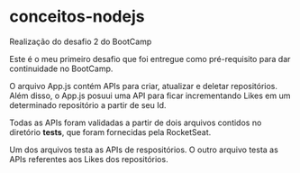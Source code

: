 # conceitos-nodejs
Realização do desafio 2 do BootCamp

Este é o meu primeiro desafio que foi entregue como pré-requisito para dar continuidade no
BootCamp.

O arquivo App.js contém APIs para criar, atualizar e deletar repositórios. 
Além disso, o App.js posuui uma API para ficar incrementando Likes em um 
determinado repositório a partir de seu Id.

Todas as APIs foram validadas a partir de dois arquivos contidos no diretório __tests__,
que foram fornecidas pela RocketSeat.

Um dos arquivos testa as APIs de respositórios.
O outro arquivo testa as APIs referentes aos Likes dos repositórios.
